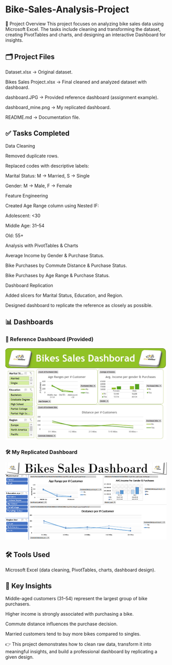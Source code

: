 # Bike-Sales-Analysis-Project

📌 Project Overview  This project focuses on analyzing bike sales data using Microsoft Excel. The tasks include cleaning and transforming the dataset, creating PivotTables and charts, and designing an interactive Dashboard for insights.

## 🗂️ Project Files

Dataset.xlsx → Original dataset.

Bikes Sales Project.xlsx → Final cleaned and analyzed dataset with dashboard.

dashboard.JPG → Provided reference dashboard (assignment example).

dashboard_mine.png → My replicated dashboard.

README.md → Documentation file.

## ✅ Tasks Completed

Data Cleaning

Removed duplicate rows.

Replaced codes with descriptive labels:

Marital Status: M → Married, S → Single

Gender: M → Male, F → Female

Feature Engineering

Created Age Range column using Nested IF:

Adolescent: <30

Middle Age: 31–54

Old: 55+

Analysis with PivotTables & Charts

Average Income by Gender & Purchase Status.

Bike Purchases by Commute Distance & Purchase Status.

Bike Purchases by Age Range & Purchase Status.

Dashboard Replication

Added slicers for Marital Status, Education, and Region.

Designed dashboard to replicate the reference as closely as possible.

## 📊 Dashboards

### 🎯 Reference Dashboard (Provided)
![Reference Dashboard](dashboard.JPG)

### 🛠️ My Replicated Dashboard
![My Dashboard](dashboard_mine.png)

## 🛠️ Tools Used

Microsoft Excel (data cleaning, PivotTables, charts, dashboard design).

## 📌 Key Insights

Middle-aged customers (31–54) represent the largest group of bike purchasers.

Higher income is strongly associated with purchasing a bike.

Commute distance influences the purchase decision.

Married customers tend to buy more bikes compared to singles.

👉 This project demonstrates how to clean raw data, transform it into meaningful insights, and build a professional dashboard by replicating a given design.
